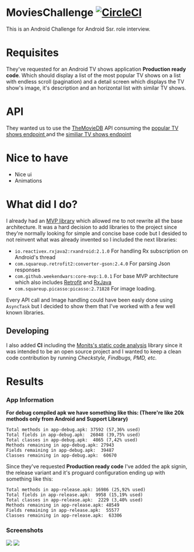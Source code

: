 # MoviesChallenge [![CircleCI](https://circleci.com/gh/WeekendWars/MoviesChallenge/tree/master.svg?style=svg)](https://circleci.com/gh/WeekendWars/MoviesChallenge/tree/master)
This is an Android Challenge for Android Ssr. role interview.


# Requisites

They've requested for an Android TV shows application **Production ready code**. Which should display a list of the most popular TV shows on a list with
endless scroll (pagination) and a detail screen which displays the TV show's image, it's description and an horizontal list with
similar TV shows.

# API
They wanted us to use the <a href="https://developers.themoviedb.org">TheMovieDB</a> API consuming the <a href="https://developers.themoviedb.org/3/tv/get-popular-tv-shows">popular TV shows endpoint </a>
and the <a href="https://developers.themoviedb.org/3/tv/get-similar-tv-shows">similiar TV shows endpoint</a>

# Nice to have
* Nice ui
* Animations

# What did I do?

I already had an <a href="https://github.com/WeekendWars/mvp-core">MVP library</a> which allowed me to not rewrite all the
base architecture. It was a hard decision to add libraries to the project since they're normally looking for simple and concise
base code but I desided to not reinvent what was already invented so I included the next libraries:

* `io.reactivex.rxjava2:rxandroid:2.1.0` For handling Rx subscription on Android's thread
* `com.squareup.retrofit2:converter-gson:2.4.0` For parsing Json responses
* `com.github.weekendwars:core-mvp:1.0.1` For base MVP architecture which also includes <a href="https://github.com/square/retrofit/">Retrofit</a> and <a href="https://github.com/ReactiveX/RxJava">RxJava</a>
* `com.squareup.picasso:picasso:2.71828` For image loading.

Every API call and Image handling could have been easly done using `AsyncTask` but I decided to show them that I've worked with a few well known libraries.

## Developing

I also added **CI** including the <a href="https://github.com/Monits/static-code-analysis-plugin">Monits's static code analysis</a> library since it was
intended to be an open source project and I wanted to keep a clean code contribution by running *Checkstyle, Findbugs, PMD, etc.*
# Results

### App Information

**For debug compiled apk we have something like this: (There're like 20k methods only from Android and Support Library)**

```
Total methods in app-debug.apk: 37592 (57,36% used)
Total fields in app-debug.apk:  26048 (39,75% used)
Total classes in app-debug.apk:  4865 (7,42% used)
Methods remaining in app-debug.apk: 27943
Fields remaining in app-debug.apk:  39487
Classes remaining in app-debug.apk:  60670
```

Since they've requested **Production ready code** I've added the apk signin, the release variant and it's proguard configuration ending up with something like this:

```
Total methods in app-release.apk: 16986 (25,92% used)
Total fields in app-release.apk:  9958 (15,19% used)
Total classes in app-release.apk:  2229 (3,40% used)
Methods remaining in app-release.apk: 48549
Fields remaining in app-release.apk:  55577
Classes remaining in app-release.apk:  63306
```

### Screenshots
<img src="https://lh5.googleusercontent.com/l3DQkVp8oV_xYFrV8JOuUTnKfpu8gJtuC3pZTDMj1uKrl_HjEoFSWCC-kWo5Y4pis36OQN7qHZ4tc3k7AAyG=w2880-h1482-rw">


<img src="https://lh3.googleusercontent.com/q4f8GzstK8JZ7jot1MmBwLfYaeGdjkZxP8FGcjVlRDWZxPJyfZwrURt1U58HRKHxX4mk86lTR2_z6JhaNFCV=w2880-h1482-rw">


